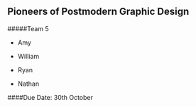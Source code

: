 Pioneers of Postmodern Graphic Design
---
#####Team 5
*   Amy

*   William

*   Ryan

*   Nathan

####Due Date: 30th October

